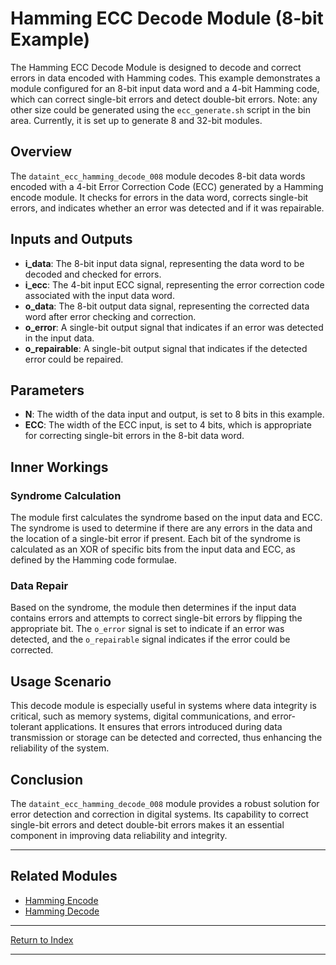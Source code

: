 
# Hamming ECC Decode Module (8-bit Example)

The Hamming ECC Decode Module is designed to decode and correct errors in data encoded with Hamming codes. This example demonstrates a module configured for an 8-bit input data word and a 4-bit Hamming code, which can correct single-bit errors and detect double-bit errors. Note: any other size could be generated using the `ecc_generate.sh` script in the bin area. Currently, it is set up to generate 8 and 32-bit modules.

## Overview

The `dataint_ecc_hamming_decode_008` module decodes 8-bit data words encoded with a 4-bit Error Correction Code (ECC) generated by a Hamming encode module. It checks for errors in the data word, corrects single-bit errors, and indicates whether an error was detected and if it was repairable.

## Inputs and Outputs

- **i_data**: The 8-bit input data signal, representing the data word to be decoded and checked for errors.
- **i_ecc**: The 4-bit input ECC signal, representing the error correction code associated with the input data word.
- **o_data**: The 8-bit output data signal, representing the corrected data word after error checking and correction.
- **o_error**: A single-bit output signal that indicates if an error was detected in the input data.
- **o_repairable**: A single-bit output signal that indicates if the detected error could be repaired.

## Parameters

- **N**: The width of the data input and output, is set to 8 bits in this example.
- **ECC**: The width of the ECC input, is set to 4 bits, which is appropriate for correcting single-bit errors in the 8-bit data word.

## Inner Workings

### Syndrome Calculation

The module first calculates the syndrome based on the input data and ECC. The syndrome is used to determine if there are any errors in the data and the location of a single-bit error if present. Each bit of the syndrome is calculated as an XOR of specific bits from the input data and ECC, as defined by the Hamming code formulae.

### Data Repair

Based on the syndrome, the module then determines if the input data contains errors and attempts to correct single-bit errors by flipping the appropriate bit. The `o_error` signal is set to indicate if an error was detected, and the `o_repairable` signal indicates if the error could be corrected.

## Usage Scenario

This decode module is especially useful in systems where data integrity is critical, such as memory systems, digital communications, and error-tolerant applications. It ensures that errors introduced during data transmission or storage can be detected and corrected, thus enhancing the reliability of the system.

## Conclusion

The `dataint_ecc_hamming_decode_008` module provides a robust solution for error detection and correction in digital systems. Its capability to correct single-bit errors and detect double-bit errors makes it an essential component in improving data reliability and integrity.

---

## Related Modules

- [Hamming Encode](dataint_ecc_hamming_encode_008.md)
- [Hamming Decode](dataint_ecc_hamming_decode_008.md)

---

[Return to Index](index.md)

---
